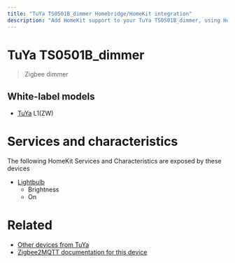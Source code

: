 ```yaml
---
title: "TuYa TS0501B_dimmer Homebridge/HomeKit integration"
description: "Add HomeKit support to your TuYa TS0501B_dimmer, using Homebridge, Zigbee2MQTT and homebridge-z2m."
---
```

<!---
This file has been GENERATED using src/docgen/docgen.ts
DO NOT EDIT THIS FILE MANUALLY!
-->
# TuYa TS0501B_dimmer
> Zigbee dimmer


## White-label models
* [TuYa](../index.md#tuya) L1(ZW)

# Services and characteristics
The following HomeKit Services and Characteristics are exposed by
these devices

* [Lightbulb](../../light.md)
  * Brightness
  * On


# Related
* [Other devices from TuYa](../index.md#tuya)
* [Zigbee2MQTT documentation for this device](https://www.zigbee2mqtt.io/devices/TS0501B_dimmer.html)
